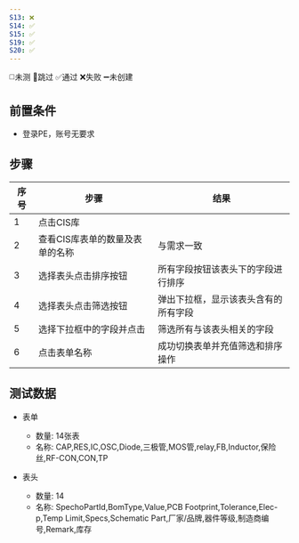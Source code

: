 ```yaml
---
S13: ❌
S14: ✅
S15: ✅
S19: ✅
S20: ✅
---
```

◻️未测    🚫跳过     ✅通过    ❌失败     ➖未创建

## 前置条件

- 登录PE，账号无要求

## 步骤

| 序号  | 步骤                | 结果                 |
| --- | ----------------- | ------------------ |
| 1   | 点击CIS库            |                    |
| 2   | 查看CIS库表单的数量及表单的名称 | 与需求一致              |
| 3   | 选择表头点击排序按钮        | 所有字段按钮该表头下的字段进行排序  |
| 4   | 选择表头点击筛选按钮        | 弹出下拉框，显示该表头含有的所有字段 |
| 5   | 选择下拉框中的字段并点击      | 筛选所有与该表头相关的字段      |
| 6   | 点击表单名称            | 成功切换表单并充值筛选和排序操作   |

## 测试数据

- 表单
	- 数量: 14张表
	- 名称: CAP,RES,IC,OSC,Diode,三极管,MOS管,relay,FB,Inductor,保险丝,RF-CON,CON,TP

- 表头
	- 数量: 14
	- 名称: SpechoPartId,BomType,Value,PCB Footprint,Tolerance,Elec-p,Temp Limit,Specs,Schematic Part,厂家/品牌,器件等级,制造商编号,Remark,库存
